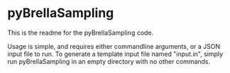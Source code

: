 # pyBrellaSampling
This is the readme for the pyBrellaSampling code. 

Usage is simple, and requires either commandline arguments, or a JSON input file to run. To generate a template input file named "input.in", simply run pyBrellaSampling in an empty directory with no other commands. 